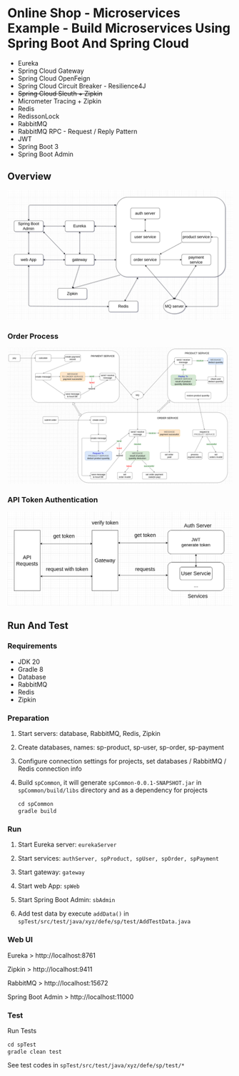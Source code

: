 # Online Shop - Microservices Example - Build Microservices Using Spring Boot And Spring Cloud

- Eureka
- Spring Cloud Gateway
- Spring Cloud OpenFeign
- Spring Cloud Circuit Breaker - Resilience4J
- ~~Spring Cloud Sleuth + Zipkin~~  
- Micrometer Tracing + Zipkin  
- Redis
- RedissonLock  
- RabbitMQ
- RabbitMQ RPC - Request / Reply Pattern
- JWT
- Spring Boot 3
- Spring Boot Admin

## Overview

![Overview](./images/sp-overview.png)  

### Order Process

![Order Process](./images/order-process.png)

### API Token Authentication

![API Token Authentication](./images/sp-token-authentication.png)

## Run And Test

### Requirements

- JDK 20
- Gradle 8
- Database
- RabbitMQ
- Redis
- Zipkin

### Preparation

1. Start servers: database, RabbitMQ, Redis, Zipkin

2. Create databases, names: sp-product, sp-user, sp-order, sp-payment

3. Configure connection settings for projects,
   set databases / RabbitMQ / Redis connection info

4. Build `spCommon`, it will generate `spCommon-0.0.1-SNAPSHOT.jar` in `spCommon/build/libs` directory and as a dependency for projects
   
   ```shell
   cd spCommon
   gradle build
   ```

### Run

1. Start Eureka server: `eurekaServer`

2. Start services: `authServer, spProduct, spUser, spOrder, spPayment`  

3. Start gateway: `gateway`

4. Start web App: `spWeb`

5. Start Spring Boot Admin: `sbAdmin`

6. Add test data by execute
   `addData()` in `spTest/src/test/java/xyz/defe/sp/test/AddTestData.java`

### Web UI

Eureka > http://localhost:8761  

Zipkin > http://localhost:9411  

RabbitMQ > http://localhost:15672  

Spring Boot Admin > http://localhost:11000

### Test

Run Tests

```shell
cd spTest
gradle clean test
```

See test codes in `spTest/src/test/java/xyz/defe/sp/test/*`
